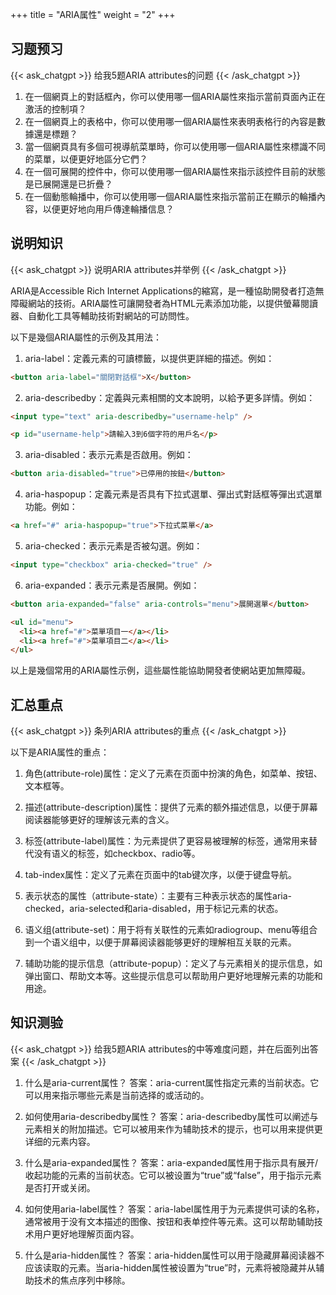 +++
title = "ARIA属性"
weight = "2"
+++
## 习题预习
{{< ask_chatgpt >}}
给我5题ARIA attributes的问题
{{< /ask_chatgpt >}}



1. 在一個網頁上的對話框內，你可以使用哪一個ARIA屬性來指示當前頁面內正在激活的控制項？
2. 在一個網頁上的表格中，你可以使用哪一個ARIA屬性來表明表格行的內容是數據還是標題？
3. 當一個網頁具有多個可視導航菜單時，你可以使用哪一個ARIA屬性來標識不同的菜單，以便更好地區分它們？
4. 在一個可展開的控件中，你可以使用哪一個ARIA屬性來指示該控件目前的狀態是已展開還是已折疊？
5. 在一個動態輪播中，你可以使用哪一個ARIA屬性來指示當前正在顯示的輪播內容，以便更好地向用戶傳達輪播信息？   

## 说明知识
{{< ask_chatgpt >}}
说明ARIA attributes并举例
{{< /ask_chatgpt >}}



ARIA是Accessible Rich Internet Applications的縮寫，是一種協助開發者打造無障礙網站的技術。ARIA屬性可讓開發者為HTML元素添加功能，以提供螢幕閱讀器、自動化工具等輔助技術對網站的可訪問性。

以下是幾個ARIA屬性的示例及其用法：

1. aria-label：定義元素的可讀標籤，以提供更詳細的描述。例如：

```html
<button aria-label="關閉對話框">X</button>
```

2. aria-describedby：定義與元素相關的文本說明，以給予更多詳情。例如：

```html
<input type="text" aria-describedby="username-help" />

<p id="username-help">請輸入3到6個字符的用戶名</p>
```

3. aria-disabled：表示元素是否啟用。例如：

```html
<button aria-disabled="true">已停用的按鈕</button>
```

4. aria-haspopup：定義元素是否具有下拉式選單、彈出式對話框等彈出式選單功能。例如：

```html
<a href="#" aria-haspopup="true">下拉式菜單</a>
```

5. aria-checked：表示元素是否被勾選。例如：

```html
<input type="checkbox" aria-checked="true" />
```

6. aria-expanded：表示元素是否展開。例如：

```html
<button aria-expanded="false" aria-controls="menu">展開選單</button>

<ul id="menu">
  <li><a href="#">菜單項目一</a></li>
  <li><a href="#">菜單項目二</a></li>
</ul>
```

以上是幾個常用的ARIA屬性示例，這些屬性能協助開發者使網站更加無障礙。   

## 汇总重点
{{< ask_chatgpt >}}
条列ARIA attributes的重点
{{< /ask_chatgpt >}}



以下是ARIA属性的重点：

1. 角色(attribute-role)属性：定义了元素在页面中扮演的角色，如菜单、按钮、文本框等。

2. 描述(attribute-description)属性：提供了元素的额外描述信息，以便于屏幕阅读器能够更好的理解该元素的含义。

3. 标签(attribute-label)属性：为元素提供了更容易被理解的标签，通常用来替代没有语义的标签，如checkbox、radio等。

4. tab-index属性：定义了元素在页面中的tab键次序，以便于键盘导航。

5. 表示状态的属性（attribute-state）：主要有三种表示状态的属性aria-checked，aria-selected和aria-disabled，用于标记元素的状态。

6. 语义组(attribute-set)：用于将有关联性的元素如radiogroup、menu等组合到一个语义组中，以便于屏幕阅读器能够更好的理解相互关联的元素。

7. 辅助功能的提示信息（attribute-popup）：定义了与元素相关的提示信息，如弹出窗口、帮助文本等。这些提示信息可以帮助用户更好地理解元素的功能和用途。   

## 知识测验
{{< ask_chatgpt >}}
给我5题ARIA attributes的中等难度问题，并在后面列出答案
{{< /ask_chatgpt >}}



1. 什么是aria-current属性？
答案：aria-current属性指定元素的当前状态。它可以用来指示哪些元素是当前选择的或活动的。

2. 如何使用aria-describedby属性？
答案：aria-describedby属性可以阐述与元素相关的附加描述。它可以被用来作为辅助技术的提示，也可以用来提供更详细的元素内容。

3. 什么是aria-expanded属性？
答案：aria-expanded属性用于指示具有展开/收起功能的元素的当前状态。它可以被设置为“true”或“false”，用于指示元素是否打开或关闭。

4. 如何使用aria-label属性？
答案：aria-label属性用于为元素提供可读的名称，通常被用于没有文本描述的图像、按钮和表单控件等元素。这可以帮助辅助技术用户更好地理解页面内容。

5. 什么是aria-hidden属性？
答案：aria-hidden属性可以用于隐藏屏幕阅读器不应该读取的元素。当aria-hidden属性被设置为“true”时，元素将被隐藏并从辅助技术的焦点序列中移除。   

